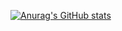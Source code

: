 [![Anurag's GitHub stats](https://github-readme-stats.vercel.app/api?username=daniielSS&theme=dark&show_icons=true&layout=compact)](https://github.com/daniielSS/github-readme-stats)
